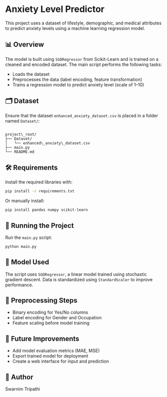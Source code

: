 

# Anxiety Level Predictor

This project uses a dataset of lifestyle, demographic, and medical attributes to predict anxiety levels using a machine learning regression model.

## 📊 Overview

The model is built using `SGDRegressor` from Scikit-Learn and is trained on a cleaned and encoded dataset. The main script performs the following tasks:

- Loads the dataset
- Preprocesses the data (label encoding, feature transformation)
- Trains a regression model to predict anxiety level (scale of 1–10)

## 🗂 Dataset

Ensure that the dataset `enhanced_anxiety_dataset.csv` is placed in a folder named `Dataset/`:

```

project\_root/
├── Dataset/
│   └── enhanced\_anxiety\_dataset.csv
├── main.py
└── README.md

````

## 🛠 Requirements

Install the required libraries with:

```bash
pip install -r requirements.txt
````

Or manually install:

```bash
pip install pandas numpy scikit-learn
```

## 🚀 Running the Project

Run the `main.py` script:

```bash
python main.py
```
## 🧠 Model Used

The script uses `SGDRegressor`, a linear model trained using stochastic gradient descent. Data is standardized using `StandardScaler` to improve performance.

## 🧹 Preprocessing Steps

* Binary encoding for Yes/No columns
* Label encoding for Gender and Occupation
* Feature scaling before model training

## 📌 Future Improvements

* Add model evaluation metrics (MAE, MSE)
* Export trained model for deployment
* Create a web interface for input and prediction

## 👤 Author

Swarnim Tripathi
